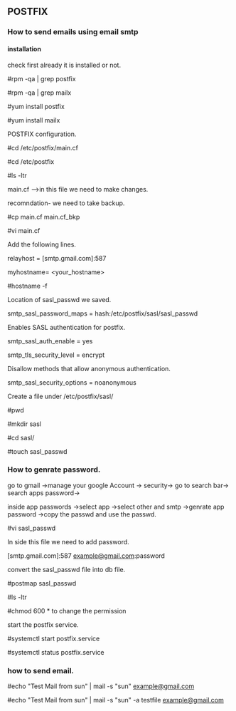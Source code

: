 ## POSTFIX

### How to send emails using email smtp

#### installation

check first already it is installed or not.

#rpm -qa | grep postfix

#rpm -qa | grep mailx

#yum install postfix

#yum install mailx


POSTFIX configuration.

#cd /etc/postfix/main.cf

#cd /etc/postfix

#ls -ltr

main.cf -->in this file we need to make changes.

recomndation- we need to take backup.

#cp main.cf main.cf_bkp

#vi main.cf

Add the following lines.

relayhost = [smtp.gmail.com]:587

myhostname= <your_hostname>

#hostname -f 


Location of sasl_passwd we saved.

smtp_sasl_password_maps = hash:/etc/postfix/sasl/sasl_passwd

Enables SASL authentication for postfix.

smtp_sasl_auth_enable = yes

smtp_tls_security_level = encrypt

Disallow methods that allow anonymous authentication.

smtp_sasl_security_options = noanonymous


Create a file under /etc/postfix/sasl/

#pwd

#mkdir sasl

#cd sasl/

#touch sasl_passwd

### How to genrate password.

go to gmail ->manage your google Account -> security-> go to search bar-> search apps password->

inside app passwords ->select app ->select other and smtp ->genrate app password ->copy the passwd and use the passwd.


#vi sasl_passwd

In side this file we need to add password.

[smtp.gmail.com]:587 example@gmail.com:password

convert the sasl_passwd file into db file.

#postmap sasl_passwd

#ls -ltr

#chmod 600 * to change the permission

start the postfix service.

#systemctl start postfix.service

#systemctl status postfix.service

### how to send email.

#echo "Test Mail from  sun" | mail -s "sun" example@gmail.com 

#echo "Test Mail from  sun" | mail -s "sun" -a testfile example@gmail.com 









